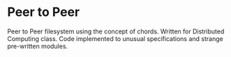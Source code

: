 # Peer to Peer
Peer to Peer filesystem using the concept of chords. Written for Distributed Computing class. Code implemented to unusual specifications and strange pre-written modules.
